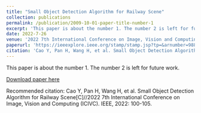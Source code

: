 ```yaml
---
title: "Small Object Detection Algorithm for Railway Scene"
collection: publications
permalink: /publication/2009-10-01-paper-title-number-1
excerpt: 'This paper is about the number 1. The number 2 is left for future work.'
date: 2022-7-26
venue: '2022 7th International Conference on Image, Vision and Computing (ICIVC)'
paperurl: 'https://ieeexplore.ieee.org/stamp/stamp.jsp?tp=&arnumber=9886277'
citation: 'Cao Y, Pan H, Wang H, et al. Small Object Detection Algorithm for Railway Scene[C]//2022 7th International Conference on Image, Vision and Computing (ICIVC). IEEE, 2022: 100-105.'
---
```

This paper is about the number 1. The number 2 is left for future work.

[Download paper here](https://ieeexplore.ieee.org/stamp/stamp.jsp?tp=&arnumber=9886277)

Recommended citation: Cao Y, Pan H, Wang H, et al. Small Object Detection Algorithm for Railway Scene[C]//2022 7th International Conference on Image, Vision and Computing (ICIVC). IEEE, 2022: 100-105.